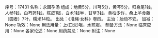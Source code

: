 序号：17431
名称：永固孕汤
组成：地黄5分，川芎5分，黄芩5分，归身尾1钱，人参1钱，白芍药1钱，陈皮1钱，白术1钱半，甘草3钱，黄柏少许，桑上羊食藤（圆者）7叶，糯米14粒。
出处：《准绳·女科》卷四。
主治：胎动不安。
加减：None
功效：None
用法用量：上(口父)咀，水煎服。
制备方法：None
临床应用：None
各家论述：None
用药禁忌：None
附注：None
